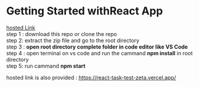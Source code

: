 # Getting Started withReact App
<a href="https://react-task-test-zeta.vercel.app/">hosted Link</a> <br>
step 1 : download this repo or clone the repo <br>
step 2: extract the zip file and go to the root directory <br>
step 3 : <b>open root directory complete folder in code editor like VS Code</b> <br>
step 4 : open terminal on vs code and run the cammand <b>npm install</b> in root directory  <br>
step 5: run cammand <b>npm start</b> <br>

hosted link is also provided : https://react-task-test-zeta.vercel.app/ <br>
